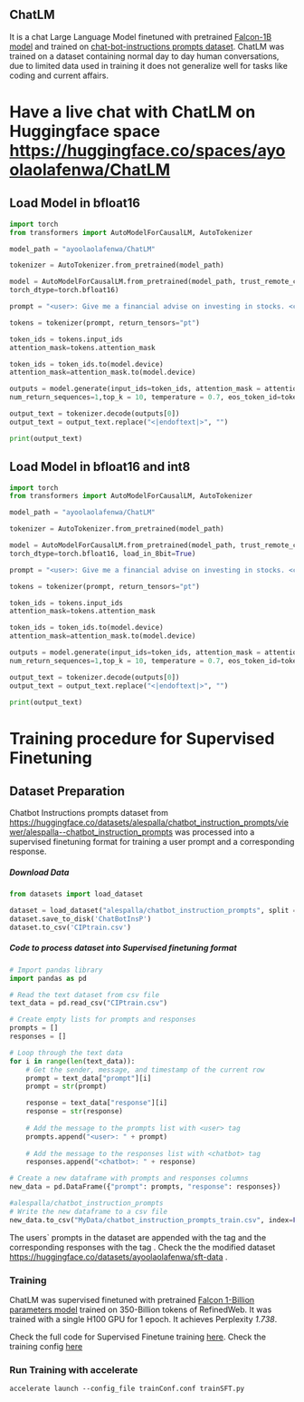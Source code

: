 
## ChatLM 
It is a chat Large Language Model finetuned with pretrained [Falcon-1B model](https://huggingface.co/tiiuae/falcon-rw-1b)
and trained on [chat-bot-instructions prompts dataset](https://huggingface.co/datasets/ayoolaolafenwa/sft-data).
ChatLM was trained on a dataset containing normal day to day human conversations, due to limited data used in training
it does not generalize well for tasks like coding and current affairs. 

# Have a live chat with ChatLM on Huggingface space https://huggingface.co/spaces/ayoolaolafenwa/ChatLM

## Load Model in bfloat16
``` python
import torch
from transformers import AutoModelForCausalLM, AutoTokenizer

model_path = "ayoolaolafenwa/ChatLM"

tokenizer = AutoTokenizer.from_pretrained(model_path)

model = AutoModelForCausalLM.from_pretrained(model_path, trust_remote_code = True,
torch_dtype=torch.bfloat16)

prompt = "<user>: Give me a financial advise on investing in stocks. <chatbot>: "

tokens = tokenizer(prompt, return_tensors="pt")

token_ids = tokens.input_ids
attention_mask=tokens.attention_mask

token_ids = token_ids.to(model.device)
attention_mask=attention_mask.to(model.device)

outputs = model.generate(input_ids=token_ids, attention_mask = attention_mask,  max_length=2048,do_sample=True,
num_return_sequences=1,top_k = 10, temperature = 0.7, eos_token_id=tokenizer.eos_token_id)

output_text = tokenizer.decode(outputs[0])
output_text = output_text.replace("<|endoftext|>", "")

print(output_text)
```

## Load Model in bfloat16 and int8
``` python
import torch
from transformers import AutoModelForCausalLM, AutoTokenizer

model_path = "ayoolaolafenwa/ChatLM"

tokenizer = AutoTokenizer.from_pretrained(model_path)

model = AutoModelForCausalLM.from_pretrained(model_path, trust_remote_code = True,
torch_dtype=torch.bfloat16, load_in_8bit=True)

prompt = "<user>: Give me a financial advise on investing in stocks. <chatbot>: "

tokens = tokenizer(prompt, return_tensors="pt")

token_ids = tokens.input_ids
attention_mask=tokens.attention_mask

token_ids = token_ids.to(model.device)
attention_mask=attention_mask.to(model.device)

outputs = model.generate(input_ids=token_ids, attention_mask = attention_mask,  max_length=2048,do_sample=True,
num_return_sequences=1,top_k = 10, temperature = 0.7, eos_token_id=tokenizer.eos_token_id)

output_text = tokenizer.decode(outputs[0])
output_text = output_text.replace("<|endoftext|>", "")

print(output_text)
```
# Training procedure for Supervised Finetuning

## Dataset Preparation

Chatbot Instructions prompts dataset from https://huggingface.co/datasets/alespalla/chatbot_instruction_prompts/viewer/alespalla--chatbot_instruction_prompts
was processed into a supervised finetuning format for training a user prompt and a corresponding response.

##### Download Data
``` python
from datasets import load_dataset

dataset = load_dataset("alespalla/chatbot_instruction_prompts", split = "train")
dataset.save_to_disk('ChatBotInsP')
dataset.to_csv('CIPtrain.csv')
```

##### Code to process dataset into Supervised finetuning format
``` python
# Import pandas library
import pandas as pd

# Read the text dataset from csv file
text_data = pd.read_csv("CIPtrain.csv")

# Create empty lists for prompts and responses
prompts = []
responses = []

# Loop through the text data
for i in range(len(text_data)):
    # Get the sender, message, and timestamp of the current row
    prompt = text_data["prompt"][i]
    prompt = str(prompt)

    response = text_data["response"][i]
    response = str(response)
    
    # Add the message to the prompts list with <user> tag
    prompts.append("<user>: " + prompt)
    
    # Add the message to the responses list with <chatbot> tag
    responses.append("<chatbot>: " + response)

# Create a new dataframe with prompts and responses columns
new_data = pd.DataFrame({"prompt": prompts, "response": responses})

#alespalla/chatbot_instruction_prompts
# Write the new dataframe to a csv file
new_data.to_csv("MyData/chatbot_instruction_prompts_train.csv", index=False)
```
The users` prompts in the dataset are appended with the tag <user> and the corresponding responses with the tag <chatbot>.
Check the the modified dataset https://huggingface.co/datasets/ayoolaolafenwa/sft-data .

### Training 

ChatLM was supervised finetuned with pretrained [Falcon 1-Billion parameters model](https://huggingface.co/tiiuae/falcon-rw-1b) trained on 350-Billion tokens 
of RefinedWeb. It was trained with a single H100 GPU for 1 epoch. It achieves Perplexity *1.738*.  

Check the full code for Supervised Finetune training [here](https://github.com/ayoolaolafenwa/ChatLM/blob/main/trainSFT.py). 
Check the training config [here](https://github.com/ayoolaolafenwa/ChatLM/blob/main/trainConf.conf)

### Run Training with accelerate
```
accelerate launch --config_file trainConf.conf trainSFT.py
```
